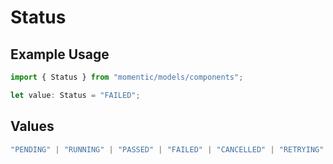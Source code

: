 # Status

## Example Usage

```typescript
import { Status } from "momentic/models/components";

let value: Status = "FAILED";
```

## Values

```typescript
"PENDING" | "RUNNING" | "PASSED" | "FAILED" | "CANCELLED" | "RETRYING" | "WAITING_FOR_USER"
```
